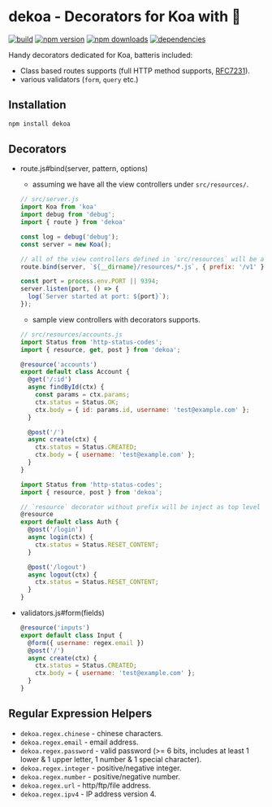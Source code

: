 # dekoa - Decorators for Koa with :revolving_hearts:

[![build](https://travis-ci.org/jimzhan/dekoa.svg?branch=master)](https://travis-ci.org/jimzhan/dekoa)
[![npm version](https://img.shields.io/npm/v/dekoa.svg?style=flat-square)](https://www.npmjs.com/package/dekoa)
[![npm downloads](https://img.shields.io/npm/dm/dekoa.svg?style=flat-square)](https://www.npmjs.com/package/dekoa)
[![dependencies](https://david-dm.org/jimzhan/dekoa.svg)](https://david-dm.org/jimzhan/dekoa.svg)


Handy decorators dedicated for Koa, batteris included:
* Class based routes supports (full HTTP method supports, [RFC7231](https://tools.ietf.org/html/rfc7231#section-4)).
* various validators (`form`, `query` etc.)

## Installation

```bash
npm install dekoa
```

## Decorators

* route.js#bind(server, pattern, options)

  - assuming we have all the view controllers under `src/resources/`.

  ```javascript
  // src/server.js
  import Koa from 'koa'
  import debug from 'debug';
  import { route } from 'dekoa'

  const log = debug('debug');
  const server = new Koa();

  // all of the view controllers defined in `src/resources` will be automatically registered.
  route.bind(server, `${__dirname}/resources/*.js`, { prefix: '/v1' });

  const port = process.env.PORT || 9394;
  server.listen(port, () => {
    log(`Server started at port: ${port}`);
  });
  ```

  - sample view controllers with decorators supports.

  ```javascript
  // src/resources/accounts.js
  import Status from 'http-status-codes';
  import { resource, get, post } from 'dekoa';

  @resource('accounts')
  export default class Account {
    @get('/:id')
    async findById(ctx) {
      const params = ctx.params;
      ctx.status = Status.OK;
      ctx.body = { id: params.id, username: 'test@example.com' };
    }

    @post('/')
    async create(ctx) {
      ctx.status = Status.CREATED;
      ctx.body = { username: 'test@example.com' };
    }
  }
  ```

  ```javascript
  import Status from 'http-status-codes';
  import { resource, post } from 'dekoa';

  // `resource` decorator without prefix will be inject as top level URL.
  @resource
  export default class Auth {
    @post('/login')
    async login(ctx) {
      ctx.status = Status.RESET_CONTENT;
    }

    @post('/logout')
    async logout(ctx) {
      ctx.status = Status.RESET_CONTENT;
    }
  }
  ```

* validators.js#form(fields)

  ```javascript
  @resource('inputs')
  export default class Input {
    @form({ username: regex.email })
    @post('/')
    async create(ctx) {
      ctx.status = Status.CREATED;
      ctx.body = { username: 'test@example.com' };
    }
  }
  ```

## Regular Expression Helpers

- `dekoa.regex.chinese` - chinese characters.
- `dekoa.regex.email` - email address.
- `dekoa.regex.password` - valid password (>= 6 bits, includes at least 1 lower & 1 upper letter, 1 number & 1 special character).
- `dekoa.regex.integer` - positive/negative integer.
- `dekoa.regex.number` - positive/negative number.
- `dekoa.regex.url` - http/ftp/file address.
- `dekoa.regex.ipv4` - IP address version 4.

